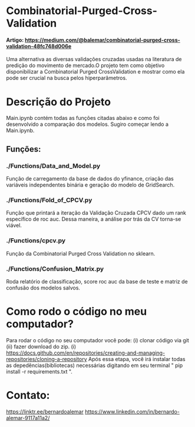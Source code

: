 # Combinatorial-Purged-Cross-Validation
#### Artigo: https://medium.com/@balemar/combinatorial-purged-cross-validation-48fc748d006e
Uma alternativa as diversas validações cruzadas usadas na literatura de predição do movimento de mercado.O projeto tem como objetivo disponibilizar a Combinatorial Purged CrossValidation e mostrar como ela pode ser crucial na busca pelos hiperparâmetros.


# Descrição do Projeto
Main.ipynb contém todas as funções citadas abaixo e como foi desenvolvido a comparação dos modelos. Sugiro começar lendo a Main.ipynb.
## Funções: 
### ./Functions/Data_and_Model.py  
Função de carregamento da base de dados do yfinance, criação das variáveis independentes binária e geração do modelo de GridSearch.
### ./Functions/Fold_of_CPCV.py
Função que printará a iteração da Validação Cruzada CPCV dado um rank específico de roc auc. Dessa maneira, a análise por trás da CV torna-se viável.
### ./Functions/cpcv.py
Função da Combinatorial Purged Cross Validation no sklearn.
### ./Functions/Confusion_Matrix.py
Roda relatório de classificação, score roc auc da base de teste e matriz de confusão dos modelos salvos.

# Como rodo o código no meu computador?
Para rodar o código no seu computador você pode: (i) clonar código via git (ii) fazer download do zip. 
(i) https://docs.github.com/en/repositories/creating-and-managing-repositories/cloning-a-repository
Após essa etapa, você irá instalar todas as depedências(bibliotecas) necessárias digitando em seu terminal " pip install -r requirements.txt ".

# Contato:
https://linktr.ee/bernardoalemar
https://www.linkedin.com/in/bernardo-alemar-9117a11a2/
